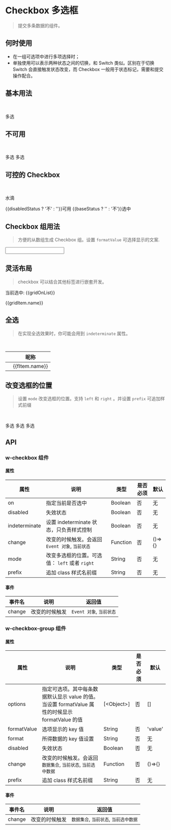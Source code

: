 # Checkbox 多选框
> 提交多条数据的组件。

## 何时使用

- 在一组可选项中进行多项选择时；
- 单独使用可以表示两种状态之间的切换，和 Switch 类似。区别在于切换 Switch 会直接触发状态改变，而 Checkbox 一般用于状态标记，需要和提交操作配合。

## 基本用法

<br>

<p>
  <w-checkbox>多选</w-checkbox>
</p>

## 不可用

<br>

<p>
  <w-checkbox :disabled="true">多选</w-checkbox>
  <w-checkbox :disabled="true" :on="true">多选</w-checkbox>
</p>

## 可控的 Checkbox

<br>

<p>
  <w-checkbox v-model="baseStatus" :disabled="disabledStatus">水滴</w-checkbox>
</p>
<p>
  <w-button type="primary" size="small" @click="changeDis">{{disabledStatus ? '不' : ''}}可用</w-button>
  <w-button type="primary" size="small" @click="changeBase">{{baseStatus ? '' : '不'}}选中</w-button>
</p>

## Checkbox 组用法
> 方便的从数组生成 Checkbox 组。设置 `formatValue` 可选择显示的文案.


<p>
  <w-checkbox-group aria-label="group" :options="groupOpts" v-model="groupList" v-bind:change="changeGroup" format="value" formatValue="value"></w-checkbox-group><input v-show="groupMore" type="text">
  <br>
  <w-checkbox-group aria-label="group" :disabled="true" :options="groupOpts" formatValue="age"></w-checkbox-group>
</p>

## 灵活布局
> checkbox 可以结合其他标签进行嵌套开发。

<div>
  <p>当前选中: {{gridOnList}}</p>
  <w-row>
    <w-col :span="6" v-for="(gridItem, gridItemIndex) in gridList" :key="gridItemIndex">
      <p style="margin: 10px 0;">
        <w-checkbox :change="changeGrid.bind(this, gridItem, gridItemIndex)" :key="gridItemIndex" v-model="gridItem.value">{{gridItem.name}}</w-checkbox>
      </p>
    </w-col>
  </w-row>
</div>


## 全选
> 在实现全选效果时，你可能会用到 `indeterminate` 属性。

<br>

<table>
  <thead>
    <tr>
      <th><w-checkbox :on="flexList.length === flexOnList.length" v-bind:change="checkAllFn" :indeterminate="!!(flexOnList.length && flexList.length > flexOnList.length)"></w-checkbox></th>
      <th>昵称</th>
    </tr>
  </thead>
  <tbody>
    <tr v-for="(fItem, fItemIndex) in flexList" :key="fItemIndex">
      <td><w-checkbox :change="flexibleFn.bind(this, fItem, fItemIndex)" :key="fItemIndex" v-model="fItem.value"></w-checkbox></td>
      <td>{{fItem.name}}</td>
    </tr>
  </tbody>
</table>

## 改变选框的位置
> 设置 `mode` 改变选框的位置。支持 `left` 和 `right` 。并设置 `prefix` 可追加样式前缀

<br>

<p>
  <w-checkbox mode="right" prefix="demo">多选</w-checkbox>
  <w-checkbox mode="right" prefix="demo">多选</w-checkbox>
  <w-checkbox mode="right" prefix="demo">多选</w-checkbox>
</p>

## API

### w-checkbox 组件

#### 属性

|属性|说明|类型|是否必须|默认|
|---|---|----|-------|---|
|on|指定当前是否选中|Boolean|否|无|
|disabled|失效状态|Boolean|否|无|
|indeterminate|设置 indeterminate 状态，只负责样式控制|Boolean|否|无|
|change|改变的时候触发。会返回 `Event 对象`, `当前状态`|Function|否|()=>{}|
|mode|改变多选框的位置。可选值： `left` 或者 `right`|String|否|无|
|prefix|追加 class 样式名前缀|String|否|无|

#### 事件

|事件名|说明|返回值|
|-----|---|-----|
|change|改变的时候触发|`Event 对象`, `当前状态`|

### w-checkbox-group 组件

#### 属性

|属性|说明|类型|是否必须|默认|
|---|---|----|-------|---|
|options|指定可选项。其中每条数据默认显示 value 的值。当设置 formatValue 属性的时候显示 formatValue 的值|[\<Object\>]|否|[]|
|formatValue|选项显示的 key 值|String|否|'value'|
|format|所得数据的 key 值设置|String|否|无|
|disabled|失效状态|Boolean|否|无|
|change|改变的时候触发。会返回 `数据集合`, `当前状态`, `当前选中数据`|Function|否|()=>{}|
|prefix|追加 class 样式名前缀|String|否|无|

#### 事件

|事件名|说明|返回值|
|-----|---|-----|
|change|改变的时候触发|`数据集合`, `当前状态`, `当前选中数据`|

<script>
import WCheckbox from '../water/checkbox/Checkbox';
import WCheckboxGroup from '../water/checkbox/CheckboxGroup';
import WButton from '../water/button/Button';
import { WCol, WRow } from '../water/grid/index';

export default {
  data() {
    return {
      baseStatus: true,
      disabledStatus: false,
      groupOpts: [
        { value: 'Apple', age: '18岁', on: true, },
        { value: 'Pear', age: '38岁', disabled: true, },
        { value: 'more', age: '68岁', more: true, },
      ],
      groupList: [],
      groupMore: false,
      gridList: [
        { name: '苹果', value: false, },
        { name: '猕猴桃', value: false, },
        { name: '橙子', value: false, },
        { name: '丑橘', value: false, },
        { name: '樱桃', value: true, },
        { name: '牛油果', value: false, },
      ],
      gridOnList: ['樱桃'],
      flexList: [
        { name: '李红星', value: false, },
        { name: '李世民', value: true, },
      ],
      flexOnList: [
        { name: '李世民', value: true, },
      ],
    }
  },
  methods: {
    changeDis() {
      this.disabledStatus = !this.disabledStatus;
    },
    changeBase() {
      this.baseStatus = !this.baseStatus;
    },
    changeGroup(list, checkStatus, item) {
      this.groupMore = checkStatus && item.more;
    },
    changeGrid(item, fItemIndex) {
      const index = this.gridOnList.indexOf(item.name);
      if (index > -1) {
        this.gridOnList.splice(index, 1);
      } else {
        this.gridOnList.push(item.name);
      }
    },
    flexibleFn(item, fItemIndex) {
      const index = this.flexOnList.findIndex(flexItem => flexItem.name === item.name);
      if (index > -1) {
        this.flexOnList.splice(index, 1);
      } else {
        this.flexOnList.push(item);
      }
    },
    checkAllFn(event, value) {
      this.flexList = !value ? this.flexList.map(item => {
        item.value = false;
        return item;
      }).slice() : this.flexList;
      this.flexOnList = value ? this.flexList.map(item => {
        item.value = value;
        return item;
      }).slice() : [];
    },
  },
  components: {
    WButton,
    WCheckbox,
    WCheckboxGroup,
    WCol,
    WRow,
  },
};
</script>
<style lang="scss">
@import '../water/button/style/button.scss';
@import '../water/grid/style/col.scss';
@import '../water/grid/style/row.scss';
@import '../water/checkbox/style/checkbox.scss';
@import '../water/checkbox/style/checkboxgroup.scss';
</style>
